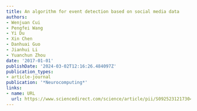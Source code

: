 ```yaml
---
title: An algorithm for event detection based on social media data
authors:
- Wenjuan Cui
- Pengfei Wang
- Yi Du
- Xin Chen
- Danhuai Guo
- Jianhui Li
- Yuanchun Zhou
date: '2017-01-01'
publishDate: '2024-03-02T12:16:26.484097Z'
publication_types:
- article-journal
publication: '*Neurocomputing*'
links:
- name: URL
  url: https://www.sciencedirect.com/science/article/pii/S0925231217304010
---
```

